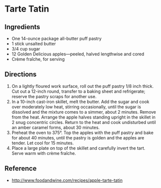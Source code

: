 # Tarte Tatin

## Ingredients

* One 14-ounce package all-butter puff pastry
* 1 stick unsalted butter
* 3/4 cup sugar
* 12 Golden Delicious apples—peeled, halved lengthwise and cored
* Crème fraîche, for serving

## Directions

1. On a lightly floured work surface, roll out the puff pastry 1/8 inch thick. Cut out a 12-inch round, transfer to a baking sheet and refrigerate; reserve the pastry scraps for another use.
2. In a 10-inch cast-iron skillet, melt the butter. Add the sugar and cook over moderately low heat, stirring occasionally, until the sugar is dissolved and the mixture comes to a simmer, about 2 minutes. Remove from the heat. Arrange the apple halves standing upright in the skillet in 2 snug concentric circles. Return to the heat and cook undisturbed until an amber caramel forms, about 30 minutes.
3. Preheat the oven to 375°. Top the apples with the puff pastry and bake for about 40 minutes, until the pastry is golden and the apples are tender. Let cool for 15 minutes.
4. Place a large plate on top of the skillet and carefully invert the tart. Serve warm with crème fraîche.

## Reference

* <http://www.foodandwine.com/recipes/apple-tarte-tatin>
